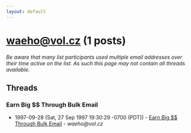 ```yaml
---
layout: default
---
```


# waeho@vol.cz (1 posts)

_Be aware that many list participants used multiple email addresses over their time active on the list. As such this page may not contain all threads available._

## Threads

### Earn Big $$ Through Bulk Email
+ 1997-09-28 (Sat, 27 Sep 1997 19:30:29 -0700 (PDT)) - [Earn Big $$ Through Bulk Email](/archive/1997/09/4dd604aafb421a9beee23a7e6f16c08832ec1304b90382234f9cf04589fa9e7f) - _waeho@vol.cz_

